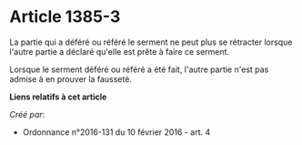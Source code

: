 # Article 1385-3

La partie qui a déféré ou référé le serment ne peut plus se rétracter lorsque l'autre partie a déclaré qu'elle est prête à
faire ce serment.

Lorsque le serment déféré ou référé a été fait, l'autre partie n'est pas admise à en prouver la fausseté.

**Liens relatifs à cet article**

_Créé par_:

  - Ordonnance n°2016-131 du 10 février 2016 - art. 4
